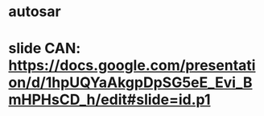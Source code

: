 # autosar
# slide CAN: https://docs.google.com/presentation/d/1hpUQYaAkgpDpSG5eE_Evi_BmHPHsCD_h/edit#slide=id.p1
